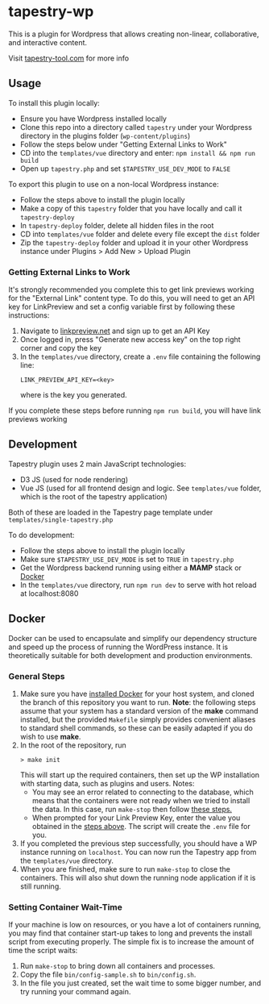 # tapestry-wp

This is a plugin for Wordpress that allows creating non-linear, collaborative, and interactive content. 

Visit [tapestry-tool.com](https://www.tapestry-tool.com) for more info

## Usage

To install this plugin locally:
- Ensure you have Wordpress installed locally
- Clone this repo into a directory called `tapestry` under your Wordpress directory in the plugins folder (`wp-content/plugins`)
- Follow the steps below under "Getting External Links to Work"
- CD into the `templates/vue` directory and enter: `npm install && npm run build`
- Open up `tapestry.php` and set `$TAPESTRY_USE_DEV_MODE` to `FALSE`

To export this plugin to use on a non-local Wordpress instance:
- Follow the steps above to install the plugin locally
- Make a copy of this `tapestry` folder that you have locally and call it `tapestry-deploy`
- In `tapestry-deploy` folder, delete all hidden files in the root
- CD into `templates/vue` folder and delete every file except the `dist` folder
- Zip the `tapestry-deploy` folder and upload it in your other Wordpress instance under Plugins > Add New > Upload Plugin

### Getting External Links to Work

It's strongly recommended you complete this to get link previews working for the "External Link" content type. To do this, you will need to get an API key for LinkPreview and set a config variable first by following these instructions:

1. Navigate to [linkpreview.net](https://www.linkpreview.net/) and sign up to get an API Key
2. Once logged in, press "Generate new access key" on the top right corner and copy the key
3. In the `templates/vue` directory, create a `.env` file containing the following line:
    ```
    LINK_PREVIEW_API_KEY=<key>
    ```
    where <key> is the key you generated.

If you complete these steps before running `npm run build`, you will have link previews working

## Development

Tapestry plugin uses 2 main JavaScript technologies:

- D3 JS (used for node rendering)
- Vue JS (used for all frontend design and logic. See `templates/vue` folder, which is the root of the tapestry application)

Both of these are loaded in the Tapestry page template under `templates/single-tapestry.php`

To do development:
- Follow the steps above to install the plugin locally
- Make sure `$TAPESTRY_USE_DEV_MODE` is set to `TRUE` in `tapestry.php`
- Get the Wordpress backend running using either a **MAMP** stack or [Docker](#docker)
- In the `templates/vue` directory, run `npm run dev` to serve with hot reload at localhost:8080


## Docker
Docker can be used to encapsulate and simplify our dependency structure and speed up the process of running the WordPress instance. It is theoretically suitable for both development and production environments.
### General Steps
1. Make sure you have [installed Docker](https://docs.docker.com/get-docker/) for your host system, and cloned the branch of this repository you want to run. **Note**: the following steps assume that your system has a standard version of the **make** command installed, but the provided `Makefile` simply provides convenient aliases to standard shell commands, so these can be easily adapted if you do wish to use **make**.
2. In the root of the repository, run
    ```
    > make init
    ```
    This will start up the required containers, then set up the WP installation with starting data, such as plugins and users.
    Notes:
    - You may see an error related to connecting to the database, which means that the containers were not ready when we tried to install the data. In this case, run `make-stop` then follow [these steps.](#setting-container-wait-time)
    - When prompted for your Link Preview Key, enter the value you obtained in the [steps above](#getting-external-links-to-work). The script will create the `.env` file for you.
3. If you completed the previous step successfully, you should have a WP instance running on `localhost`. You can now run the Tapestry app from the `templates/vue` directory.
4. When you are finished, make sure to run `make-stop` to close the containers. This will also shut down the running node application if it is still running.

### Setting Container Wait-Time
If your machine is low on resources, or you have a lot of containers running, you may find that container start-up takes to long and prevents the install script from executing properly. The simple fix is to increase the amount of time the script waits:
1. Run `make-stop` to bring down all containers and processes.
2. Copy the file `bin/config-sample.sh` to `bin/config.sh`.
3. In the file you just created, set the wait time to some bigger number, and try running your command again.
